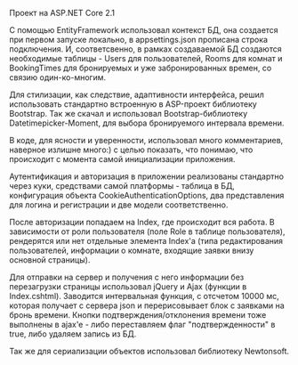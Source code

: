 Проект на ASP.NET Core 2.1

С помощью EntityFramework использовал контекст БД, она создается при 
первом запуске локально, в appsettings.json прописана строка подключения.
И, соответсвенно, в рамках создаваемой БД создаются необходимые таблицы -
Users для пользователей, Rooms для комнат и BookingTimes для бронируемых
и уже забронированных времен, со связию один-ко-многим.

Для стилизации, как следствие, адаптивности интерфейса, решил 
использовать стандартно встроенную в ASP-проект библиотеку Bootstrap.
Так же скачал и использовал Bootstrap-библиотеку Datetimepicker-Moment,
для выбора бронируемого интервала времени.

В коде, для ясности и уверенности, использовал много комментариев,
наверное излишне много:) с целью показать, что понимаю, что
происходит с момента самой инициализации приложения.

Аутентификация и авторизация в приложении реализованы стандартно через куки,
средствами самой платформы - таблица в БД, конфигурация объекта 
CookieAuthenticationOptions, два представления для логина и регистрации
и две модели соответственно.

После авторизации попадаем на Index, где происходит вся работа. В
зависимости от роли пользователя (поле Role в таблице пользователя),
рендерятся или нет отдельные элемента Index'a (типа редактирования
пользователей, информации о комнате, входящие заявки внизу основной
страницы).

Для отправки на сервер и получения с него информации без перезагрузки
страницы использовал jQuery и Ajax (функции в Index.cshtml). Заводится
интервальная функция, с отсчетом 10000 мс, которая получает с сервера json
и перерисовывает блок с заявками на бронь времени. Кнопки 
подтверждения/отклонения времени тоже выполнены в ajax'e - либо переставляем
флаг "подтвержденности" в true, либо удаляем запись из БД.

Так же для сериализации объектов использовал библиотеку Newtonsoft.
